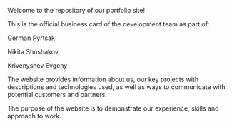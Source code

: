 Welcome to the repository of our portfolio site!

This is the official business card of the development team as part of:

German Pyrtsak

Nikita Shushakov

Krivenyshev Evgeny

The website provides information about us, our key projects with descriptions and technologies used, as well as ways to communicate with potential customers and partners.

The purpose of the website is to demonstrate our experience, skills and approach to work.
